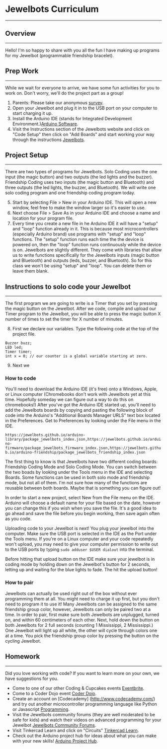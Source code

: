 # Jewelbots Curriculum
---

## Overview
---
Hello! I'm so happy to share with you all the fun I have making up programs for my Jewelbot \(programmable friendship bracelet\).

## Prep Work
---
While we wait for everyone to arrive, we have some fun activities for you to work on. Don't worry, we'll do the project part as a group!

1. Parents: Please take our anonymous [survey](https://docs.google.com/forms/d/e/1FAIpQLSdKlS1CXl3lq1FuCNgFuoBucqZhq4f7Yr2V67PMp0IiuhfuBg/viewform).
2. Open your Jewelbot and plug it in to the USB port on your computer to start charging it up.
3. Install the Arduino IDE (stands for Integrated Development Environment.)[Arduino Software](https://www.arduino.cc/en/Main/Software).
4. Visit the Instructions section of the Jewelbots website and click on "Code Setup" then click on "Add Boards" and start working your way through the instructions [Jewelbots](https://jewelbots.com/pages/support).

## Project Setup
---
There are two types of programs for Jewelbots. Solo Coding uses the one input (the magic button) and two outputs (the led lights and the buzzer). Friendship Coding uses two inputs (the magic button and Bluetooth) and three outputs (the led lights, the buzzer, and Bluetooth). We will write one solo coding program and one friendship coding program today.

5. Start by selecting File > New in your Arduino IDE. This will open a new window, feel free to make the window larger so it's easier to use.
6. Next choose File > Save As in your Arduino IDE and choose a name and location for your program file.
7. Every time you create a new file in he Arduino IDE it will have a "setup" and "loop" function already in it. This is because most microcontrollers (especially Arduino brand) use programs with "setup" and "loop" functions. The "setup" function runs each time the the device is powered on, then the "loop" function runs continuously while the device is on. Jewelbots are slightly different. They come wtih libraries that allow us to write functions specifically for the Jewelbots inputs (magic button and Bluetooth) and outputs (leds, buzzer, and Bluetooth). So for this class we won't be using "setup" and "loop". You can delete them or leave them blank.

## Instructions to solo code your Jewelbot
---
The first program we are going to write is a Timer that you set by pressing the magic button on the Jewelbot. After we code, compile and upload our Timer program to the Jewelbot, you will be able to press the magic button X number of times to set the timer for X number of minutes.

8. First we declare our variables. Type the following code at the top of the project file.
```
Buzzer buzz;
LED led;
Timer timer;
int x = 0; // our counter is a global variable starting at zero.
```
9. Next we

### How to code

You'll need to download the Arduino IDE \(it's free\) onto a Windows, Apple, or Linux computer \(Chromebooks don't work with Jewelbots yet at this time. Hopefully someday we can figure out a way to do this on chromebooks!\) After you've got the Arduino IDE started up, you'll need to add the Jewelbots boards by copying and pasting the following block of code into the Arduino's "Additional Boards Manager URLS" text box located in the Preferences. Get to Preferences by looking under the File menu in the IDE.

`https://jewelbots.github.io/arduino-library/package_jewelbots_index.json,https://jewelbots.github.io/arduino-firmware/package_jewelbots_firmware_index.json,https://jewelbots.github.io/arduino-friendship/package_jewelbots_friendship_index.json`

The first thing to know is that Jewelbots have two different coding boards: Friendship Coding Mode and Solo Coding Mode. You can switch between the two boads by looking under the Tools menu in the IDE and selecting Boards. Some functions can be used in both solo mode and friendship mode, but not all of them. I'm not sure how many of the functions are reusable between both boards. Maybe that is something you can figure out!

In order to start a new project, select New from the File menu on the IDE. Arduino will choose a default name for your file based on the date, however you can change this if you wish when you save the file. It's a good idea to go ahead and save the file before you begin working, then save again often as you code.

Uploading code to your Jewelbot is next! You plug your jewelbot into the computer. Make sure the USB port is selected in the IDE as the Port under the Tools menu. If you're on a Linux computer and your code repeatedly won't upload, you may need to give your computer permission to write out to the USB ports by typing `sudo adduser $USER dialout` into the terminal.

Before hitting that upload button on the IDE make sure your jewelbot is in coding mode by holding down on the Jewelbot's button for 2 seconds, letting up and waiting for the blue lights to fade. The hit the upload button!

### How to pair
Jewelbots can actually be used right out of the box without ever programming them at all. You might need to charge it up first, but you don't need to program it to use it! Many Jewelbots can be assigned to the same friendship group color, however, Jewelbots can only be paired two at a time. In order to pair, first make sure both Jewelbots are unplugged, turned on, and within 60 centimeters of each other. Next, hold down the button on both Jewelbots for 2 full seconds \(counting 1 Mississippi, 2 Mississippi.\) One Jewelbot will light up all white, the other will cycle through colors one at a time. You pick the friendship group color by pressing the button on the cycling Jewelbot.

## Homework
---
Did you love working with code? If you want to learn more on your own, we have suggestions for you.

* Come to one of our other Coding & Cupcakes events [Eventbrite](https://www.eventbrite.com/o/coding-amp-cupcakes-kansas-city-16053804463).
* Come to a Coder Dojo event [Coder Dojo](http://coderdojokc.com/).
* Create an account on [Codecademy] (http://www.codecademy.com/) and try out another microcontroller programming language like Python or Javascript [Programming](https://www.codecademy.com/catalog/subject/programming).
* Visit the Jewelbots community forums (they are well moderated to be safe for kids) and watch their videos on advanced programming for your Jewelbot [Jewelbots Community Forums](http://alpha.jewelbots.com/).
* Visit Tinkercad Learn and click on "Circuits" [Tinkercad Learn](https://www.tinkercad.com/learn/).
* Check out the Arduino project hub for ideas about what you can make with your new skills! [Arduino Project Hub](https://create.arduino.cc/projecthub).

